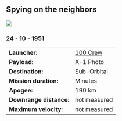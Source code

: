 ## Spying on the neighbors

![](crew﻿-so1.jpg)
### 24 - 10 - 1951

|          |                |
|----------|----------------|
| **Launcher:** | [100 Crew](../lvs/100-crew.md) |
| **Payload:** | X-1 Photo |
| **Destination:** | Sub-Orbital |
| **Mission duration:** | Minutes |
| **Apogee:**| 190 km |
| **Downrange distance:** | not measured |
| **Maximum velocity:** | not measured |



